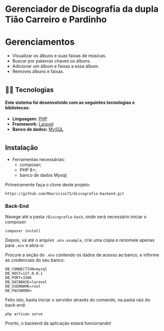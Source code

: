 # Gerenciador de Discografia da dupla Tião Carreiro e Pardinho

# Gerenciamentos

* Visualizar os álbuns e suas faixas de músicas.
* Buscar por palavras chaves os álbuns.
* Adicionar um álbum e faixas a essa álbum.
* Removes álbuns e faixas.

#

## 👨‍💻 Tecnologias

#### Este sistema foi desenvolvido com as seguintes tecnologias e bibliotecas:

- **Linguagem:** [PHP](https://www.php.net/)
- **Framework:** [Laravel](https://laravel.com/)
- **Banco de dados:** [MySQL](https://www.mysql.com/)

#

## Instalação

- Ferramentas necessárias:
    - composer;
    - PHP 8+;
    - banco de dados Mysql;

Primeiramente faça o clone deste projeto:
```
https://github.com/Mauricios73/discografia-backend.git
```
### <b>Back-End</b><br>
Navege até a pasta ```/Discografia-back```, onde será necessário iniciar o composer:
```
composer install
```
Depois, vá até o arquivo ```.env.example```, crie uma cópia e renomeie apenas para ```.env``` e abra-o:

Procure a seção do ```.env``` contendo os dados de acesso ao banco, e informe as credenciais do seu banco:
```
DB_CONNECTION=mysql
DB_HOST=127.0.0.1
DB_PORT=3306
DB_DATABASE=laravel
DB_USERNAME=root
DB_PASSWORD=
```
Feito isto, basta iniciar o servidor através do comando, na pasta raiz do back-end:
```
php artisan serve
```
Pronto, o backend da aplicação estará funcionando!

